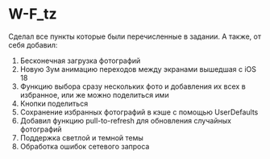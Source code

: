 # W-F_tz

Сделал все пункты которые были перечисленные в задании. А также, от себя добавил:

1) Бесконечная загрузка фотографий
2) Новую Зум анимацию переходов между экранами вышедшая с iOS 18
3) Функцию выбора сразу нескольких фото и добавления их всех в избранное, или же можно поделиться ими
4) Кнопки поделиться
5) Сохранение избранных фотографий в кэше с помощью UserDefaults
6) Добавил функцию pull-to-refresh для обновления случайных фотографий
7) Поддержка светлой и темной темы
8) Обработка ошибок сетевого запроса

